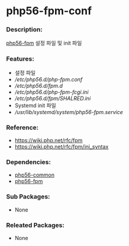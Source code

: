 # php56-fpm-conf

### Description:
[php56-fpm](pkg-base-php56-fpm.md) 설정 파일 및 init 파일

### Features:
* 설정 파일
 * _/etc/php56.d/php-fpm.conf_
 * _/etc/php56.d/fpm.d_
 * _/etc/php56.d/php-fpm-fcgi.ini_
 * _/etc/php56.d/fpm/SHALRED.ini_
* Systemd init 파일
 * _/usr/lib/systemd/system/php56-fpm.service_

### Reference:
* https://wiki.php.net/rfc/fpm
* https://wiki.php.net/rfc/fpm/ini_syntax

### Dependencies:
* [php56-common](pkg-core-php56-common.md)
* [php56-fpm](pkg-addon-php56.md)

### Sub Packages:
* None

### Releated Packages:
* None